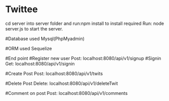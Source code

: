 # Twittee
cd server into server folder and run:npm install to install required
Run: node server.js to start the server.

#Database used
Mysql(PhpMyadmin)

#ORM used
Sequelize

#End point
#Register new user
Post: localhost:8080/api/v1/signup
#Signin
Get: localhost:8080/api/v1/signin

#Create Post
Post: localhost:8080/api/v1/twits

#Delete Post
Delete: localhost:8080/api/v1/deleteTwit

#Comment on post
Post: localhost:8080/api/v1/comments
